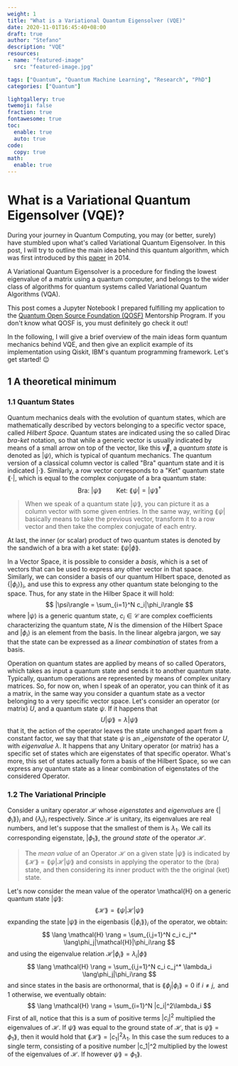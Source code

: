 ```yaml
---
weight: 1
title: "What is a Variational Quantum Eigensolver (VQE)"
date: 2020-11-01T16:45:40+08:00
draft: true
author: "Stefano"
description: "VQE"
resources:
- name: "featured-image"
  src: "featured-image.jpg"

tags: ["Quantum", "Quantum Machine Learning", "Research", "PhD"]
categories: ["Quantum"]

lightgallery: true
twemoji: false
fraction: true
fontawesome: true
toc:
  enable: true
  auto: true
code:
  copy: true
math:
  enable: true
---
```


# What is a Variational Quantum Eigensolver (VQE)?

During your journey in Quantum Computing, you may (or better, surely) have stumbled upon what's called Variational Quantum Eigensolver. In this post, I will try to outline the main idea behind this quantum algorithm, which was first introduced by this [paper](https://www.nature.com/articles/ncomms5213?origin=ppub) in 2014.  

A Variational Quantum Eigensolver is a procedure for finding the lowest eigenvalue of a matrix using a quantum computer, and belongs to the wider class of algorithms for quantum systems called Variational Quantum Algorithms (VQA).

This post comes a Jupyter Notebook I prepared fulfilling my application to the [Quantum Open Source Foundation (QOSF)](https://qosf.org/) Mentorship Program. If you don't know what QOSF is, you must definitely go check it out!

In the following, I will give a brief overview of the main ideas form quantum mechanics behind VQE, and then give an explicit example of its implementation using Qiskit, IBM's quantum programming framework. Let's get started! :wink:

## 1 A theoretical minimum

### 1.1 Quantum States
Quantum mechanics deals with the evolution of quantum states, which are mathematically described by vectors belonging to a specific vector space, called _Hilbert Space_. Quantum states are indicated using the so called Dirac _bra-ket_ notation, so that while a generic vector is usually indicated by means of a small arrow on top of the vector, like this $\vec{v}$, a _quantum state_ is denoted as $|\psi\rangle$, which is typical of quantum mechanics. The quantum version of a classical column vector is called "Bra" quantum state and it is indicated $|\cdot\rang$. Similarly, a row vector corresponds to a "Ket" quantum state $\lang \cdot |$, which is equal to the complex conjugate of a bra quantum state:
$$\text{Bra: } |\psi\rang \quad \quad \text{Ket: } \lang \psi | = |\psi\rang ^ \dagger$$
> When we speak of a quantum state $|\psi\rang$, you can picture it as a column vector with some given entries. In the same way, writing $\lang\psi|$ basically means to take the previous vector, transform it to a row vector and then take the complex conjugate of each entry.

At last, the inner (or scalar) product of two quantum states is denoted by the sandwich of a bra with a ket state: $\lang\psi|\phi\rang$.

In a Vector Space, it is possible to consider a _basis_, which is a set of vectors that can be used to express any other vector in that space. Similarly, we can consider a basis of our quantum Hilbert space, denoted as $\lbrace |\phi_i \rangle\rbrace_i$, and use this to express any other quantum state belonging to the space. Thus, for any state in the Hilber Space it will hold:
$$ |\psi\rangle = \sum_{i=1}^N c_i|\phi_i\rangle $$
where $|\psi\rangle$ is a generic quantum state, $c_i \in \mathcal{C}$ are complex coefficients characterizing the quantum state, $N$ is the dimension of the Hilbert Space and $|\phi_i\rangle$ is an element from the basis. In the linear algebra jargon, we say that the state can be expressed as a _linear combination_ of states from a basis.

Operation on quantum states are applied by means of so called Operators, which takes as input a quantum state and sends it to another quantum state. Typically, quantum operations are represented by means of complex unitary matrices. So, for now on, when I speak of an operator, you can think of it as a matrix, in the same way you consider a quantum state as a vector belonging to a very specific vector space.
Let's consider an operator (or matrix) $U$, and a quantum state $\psi$. If it happens that
$$U|\psi\rang = \lambda |\psi\rang$$
that it, the action of the operator leaves the state unchanged apart from a constant factor, we say that that state $\psi$ is an __eigenstate_ of the operator $U$, with _eigenvalue_ $\lambda$. It happens that any Unitary operator (or matrix)
has a specific set of states which are eigenstates of that specific operator. What's more, this set of states actually form a basis of the Hilbert Space, so we can express any quantum state as a linear combination of eigenstates of the considered Operator.   

### 1.2 The Variational Principle

Consider a unitary operator $\mathcal{H}$ whose _eigenstates_ and _eigenvalues_ are $\lbrace |\phi_i\rang \rbrace_i$ and $\lbrace \lambda_i \rbrace_i$ respectively. Since $\mathcal{H}$ is unitary, its eigenvalues are real numbers, and let's suppose that the smallest of them is $\lambda_1$. We call its corresponding eigenstate, $|\phi_1\rang$, the _ground state_ of the operator $\mathcal{H}$.

> The *mean value* of an Operator $\mathcal{H}$ on a given state $|\psi\rang$ is indicated by $\lang \mathcal{H} \rang
 = \lang \psi | \mathcal{H} |\psi \rang$ and consists in applying the operator to the (bra) state, and then considering its inner product with the the original (ket) state.  

Let's now consider the mean value of the operator \mathcal{H} on a generic quantum state $|\psi\rang$:
$$ \lang \mathcal{H} \rang = \lang \psi | \mathcal{H} |\psi \rang $$
expanding the state $|\psi\rang$ in the eigenbasis $\lbrace |\phi_i\rang \rbrace_i$ of the operator, we obtain:
$$ \lang \mathcal{H} \rang  = \sum_{i,j=1}^N c_i c_j^* \lang\phi_j|\mathcal{H}|\phi_i\rang $$
and using the eigenvalue relation $\mathcal{H}|\phi_i\rang = \lambda_i|\phi\rang$
$$ \lang \mathcal{H} \rang  = \sum_{i,j=1}^N c_i c_j^* \lambda_i \lang\phi_j|\phi_i\rang $$
and since states in the basis are orthonormal, that is $\lang\phi_j|\phi_i\rang = 0 \text{ if } i\neq j, \text{ and } 1 \text{ otherwise}$, we eventually obtain:
$$ \lang \mathcal{H} \rang  = \sum_{i=1}^N |c_i|^2\lambda_i $$
First of all, notice that this is a sum of positive terms $|c_i|^2$ multiplied the eigenvalues of $\mathcal{H}$.
If $\psi\rang$ was equal to the ground state of $\mathcal{H}$, that is $\psi\rang=\phi_1\rang$, then it would hold that $\lang \mathcal{H} \rang = |c_1|^2\lambda_1$. In this case the sum reduces to a single term, consisting of a positive number |c_1|^2 multiplied by the lowest of the eigenvalues of $\mathcal{H}$. If however $\psi\rang=\phi_1\rang$.
